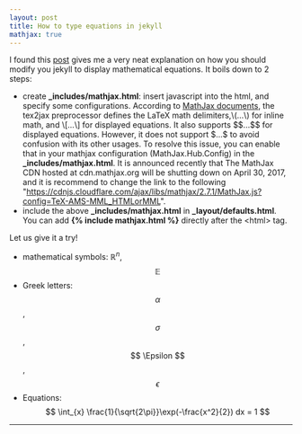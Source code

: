 ```yaml
---
layout: post
title: How to type equations in jekyll
mathjax: true
---
```


I found this [post](http://sgeos.github.io/github/jekyll/2016/08/21/adding_mathjax_to_a_jekyll_github_pages_blog.html) gives me a very neat explanation on how you should modify you jekyll to display mathematical equations. It boils down to 2 steps:

-  create **\_includes/mathjax.html**: insert javascript into the html, and specify some configurations. According to [MathJax documents](http://docs.mathjax.org/en/latest/tex.html), the tex2jax preprocessor defines the LaTeX math delimiters,\\(...\\) for inline math, and \\[...\\] for displayed equations. It also supports \$\$...\$\$ for displayed equations. However, it does not support \$...\$ to avoid confusion with its other usages. To resolve this issue, you can enable that in your mathjax configuration (MathJax.Hub.Config) in the **\_includes/mathjax.html**. It is announced recently that The MathJax CDN hosted at cdn.mathjax.org will be shutting down on April 30, 2017, and it is recommend to change the link to the following "https://cdnjs.cloudflare.com/ajax/libs/mathjax/2.7.1/MathJax.js?config=TeX-AMS-MML_HTMLorMML".
-  include the above **\_includes/mathjax.html** in **\_layout/defaults.html**. You can add **{% include mathjax.html %}** directly after the \<html\> tag.

Let us give it a try!

* mathematical symbols: $\mathbb{R}^{n}$, $$\mathbb{E}$$
* Greek letters: $$ \alpha $$, $$ \sigma $$, $$ \Epsilon $$, $$ \epsilon $$
* Equations: $$ \int_{x} \frac{1}{\sqrt{2\pi}}\exp(-\frac{x^2}{2}) dx = 1 $$

---
